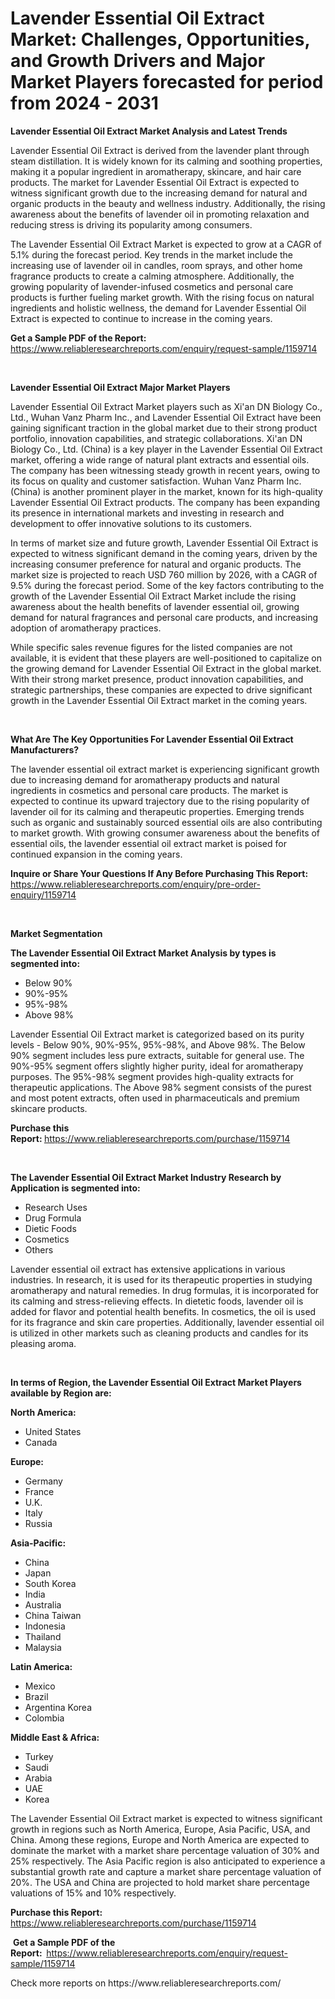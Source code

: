 <p><h1>Lavender Essential Oil Extract Market: Challenges, Opportunities, and Growth Drivers and Major Market Players forecasted for period from 2024 - 2031</h1></p><p><strong>Lavender Essential Oil Extract Market Analysis and Latest Trends</strong></p>
<p><p>Lavender Essential Oil Extract is derived from the lavender plant through steam distillation. It is widely known for its calming and soothing properties, making it a popular ingredient in aromatherapy, skincare, and hair care products. The market for Lavender Essential Oil Extract is expected to witness significant growth due to the increasing demand for natural and organic products in the beauty and wellness industry. Additionally, the rising awareness about the benefits of lavender oil in promoting relaxation and reducing stress is driving its popularity among consumers.</p><p>The Lavender Essential Oil Extract Market is expected to grow at a CAGR of 5.1% during the forecast period. Key trends in the market include the increasing use of lavender oil in candles, room sprays, and other home fragrance products to create a calming atmosphere. Additionally, the growing popularity of lavender-infused cosmetics and personal care products is further fueling market growth. With the rising focus on natural ingredients and holistic wellness, the demand for Lavender Essential Oil Extract is expected to continue to increase in the coming years.</p></p>
<p><strong>Get a Sample PDF of the Report:&nbsp;</strong> <a href="https://www.reliableresearchreports.com/enquiry/request-sample/1159714">https://www.reliableresearchreports.com/enquiry/request-sample/1159714</a></p>
<p>&nbsp;</p>
<p><strong>Lavender Essential Oil Extract Major Market Players</strong></p>
<p><p>Lavender Essential Oil Extract Market players such as Xi'an DN Biology Co., Ltd., Wuhan Vanz Pharm Inc., and Lavender Essential Oil Extract have been gaining significant traction in the global market due to their strong product portfolio, innovation capabilities, and strategic collaborations. Xi'an DN Biology Co., Ltd. (China) is a key player in the Lavender Essential Oil Extract market, offering a wide range of natural plant extracts and essential oils. The company has been witnessing steady growth in recent years, owing to its focus on quality and customer satisfaction. Wuhan Vanz Pharm Inc. (China) is another prominent player in the market, known for its high-quality Lavender Essential Oil Extract products. The company has been expanding its presence in international markets and investing in research and development to offer innovative solutions to its customers.</p><p>In terms of market size and future growth, Lavender Essential Oil Extract is expected to witness significant demand in the coming years, driven by the increasing consumer preference for natural and organic products. The market size is projected to reach USD 760 million by 2026, with a CAGR of 9.5% during the forecast period. Some of the key factors contributing to the growth of the Lavender Essential Oil Extract Market include the rising awareness about the health benefits of lavender essential oil, growing demand for natural fragrances and personal care products, and increasing adoption of aromatherapy practices.</p><p>While specific sales revenue figures for the listed companies are not available, it is evident that these players are well-positioned to capitalize on the growing demand for Lavender Essential Oil Extract in the global market. With their strong market presence, product innovation capabilities, and strategic partnerships, these companies are expected to drive significant growth in the Lavender Essential Oil Extract market in the coming years.</p></p>
<p>&nbsp;</p>
<p><strong>What Are The Key Opportunities For Lavender Essential Oil Extract Manufacturers?</strong></p>
<p><p>The lavender essential oil extract market is experiencing significant growth due to increasing demand for aromatherapy products and natural ingredients in cosmetics and personal care products. The market is expected to continue its upward trajectory due to the rising popularity of lavender oil for its calming and therapeutic properties. Emerging trends such as organic and sustainably sourced essential oils are also contributing to market growth. With growing consumer awareness about the benefits of essential oils, the lavender essential oil extract market is poised for continued expansion in the coming years.</p></p>
<p><strong>Inquire or Share Your Questions If Any Before Purchasing This Report:</strong> <a href="https://www.reliableresearchreports.com/enquiry/pre-order-enquiry/1159714">https://www.reliableresearchreports.com/enquiry/pre-order-enquiry/1159714</a></p>
<p>&nbsp;</p>
<p><strong>Market Segmentation</strong></p>
<p><strong>The Lavender Essential Oil Extract Market Analysis by types is segmented into:</strong></p>
<p><ul><li>Below 90%</li><li>90%-95%</li><li>95%-98%</li><li>Above 98%</li></ul></p>
<p><p>Lavender Essential Oil Extract market is categorized based on its purity levels - Below 90%, 90%-95%, 95%-98%, and Above 98%. The Below 90% segment includes less pure extracts, suitable for general use. The 90%-95% segment offers slightly higher purity, ideal for aromatherapy purposes. The 95%-98% segment provides high-quality extracts for therapeutic applications. The Above 98% segment consists of the purest and most potent extracts, often used in pharmaceuticals and premium skincare products.</p></p>
<p><strong>Purchase this Report:&nbsp;</strong><a href="https://www.reliableresearchreports.com/purchase/1159714">https://www.reliableresearchreports.com/purchase/1159714</a></p>
<p>&nbsp;</p>
<p><strong>The Lavender Essential Oil Extract Market Industry Research by Application is segmented into:</strong></p>
<p><ul><li>Research Uses</li><li>Drug Formula</li><li>Dietic Foods</li><li>Cosmetics</li><li>Others</li></ul></p>
<p><p>Lavender essential oil extract has extensive applications in various industries. In research, it is used for its therapeutic properties in studying aromatherapy and natural remedies. In drug formulas, it is incorporated for its calming and stress-relieving effects. In dietetic foods, lavender oil is added for flavor and potential health benefits. In cosmetics, the oil is used for its fragrance and skin care properties. Additionally, lavender essential oil is utilized in other markets such as cleaning products and candles for its pleasing aroma.</p></p>
<p>&nbsp;</p>
<p><strong>In terms of Region, the Lavender Essential Oil Extract Market Players available by Region are:</strong></p>
<p>
    <p> <strong> North America: </strong>
        <ul>
            <li>United States</li>
            <li>Canada</li>
        </ul>
        </p> 
    <p> <strong> Europe: </strong>
        <ul>
            <li>Germany</li>
            <li>France</li>
            <li>U.K.</li>
            <li>Italy</li>
            <li>Russia</li>
        </ul>
        </p> 
    <p> <strong> Asia-Pacific: </strong>
        <ul>
            <li>China</li>
            <li>Japan</li>
            <li>South Korea</li>
            <li>India</li>
            <li>Australia</li>
            <li>China Taiwan</li>
            <li>Indonesia</li>
            <li>Thailand</li>
            <li>Malaysia</li>
        </ul>
        </p> 
    <p> <strong> Latin America: </strong>
        <ul>
            <li>Mexico</li>
            <li>Brazil</li>
            <li>Argentina Korea</li>
            <li>Colombia</li>
        </ul>
        </p> 
    <p> <strong> Middle East & Africa: </strong>
        <ul>
            <li>Turkey</li>
            <li>Saudi</li>
            <li>Arabia</li>
            <li>UAE</li>
            <li>Korea</li>
        </ul>
    </p>
    </p>
<p><p>The Lavender Essential Oil Extract market is expected to witness significant growth in regions such as North America, Europe, Asia Pacific, USA, and China. Among these regions, Europe and North America are expected to dominate the market with a market share percentage valuation of 30% and 25% respectively. The Asia Pacific region is also anticipated to experience a substantial growth rate and capture a market share percentage valuation of 20%. The USA and China are projected to hold market share percentage valuations of 15% and 10% respectively.</p></p>
<p><strong>Purchase this Report: </strong><a href="https://www.reliableresearchreports.com/purchase/1159714">https://www.reliableresearchreports.com/purchase/1159714</a></p>
<p>&nbsp;<strong>Get a Sample PDF of the Report:&nbsp;&nbsp;</strong><a href="https://www.reliableresearchreports.com/enquiry/request-sample/1159714">https://www.reliableresearchreports.com/enquiry/request-sample/1159714</a></p>
<p><strong></strong></p>
<p>Check more reports on https://www.reliableresearchreports.com/</p>